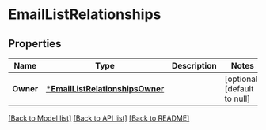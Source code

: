 # EmailListRelationships

## Properties
Name | Type | Description | Notes
------------ | ------------- | ------------- | -------------
**Owner** | [***EmailListRelationshipsOwner**](EmailList_relationships_owner.md) |  | [optional] [default to null]

[[Back to Model list]](../README.md#documentation-for-models) [[Back to API list]](../README.md#documentation-for-api-endpoints) [[Back to README]](../README.md)

